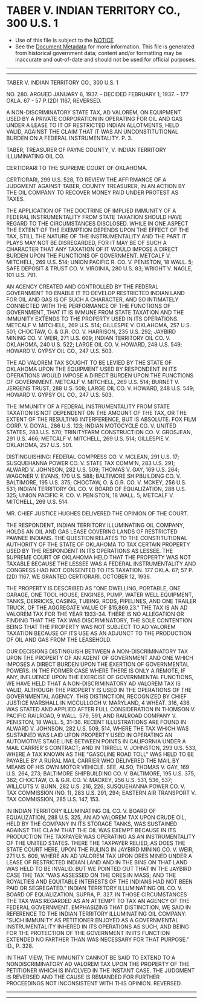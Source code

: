 ---
---

# TABER V. INDIAN TERRITORY CO., 300 U.S. 1

* Use of this file is subject to the [NOTICE](https://github.com/publicdocs/notice/blob/master/NOTICE)
* See the [Document Metadata](../../../) for more information.
  This file is generated from historical government data; content and/or formatting may be inaccurate and out-of-date and should not be used for official purposes.

----------
----------

TABER V. INDIAN TERRITORY CO., 300 U.S. 1

NO. 280.  ARGUED JANUARY 6, 1937.  - DECIDED FEBRUARY 1, 1937.  - 177 OKLA. 67 - 57 P.(2D) 1167, REVERSED.

A NON-DISCRIMINATORY STATE TAX, AD VALOREM, ON EQUIPMENT USED BY A PRIVATE CORPORATION IN OPERATING FOR OIL AND GAS UNDER A LEASE TO IT OF RESTRICTED INDIAN ALLOTMENTS, HELD VALID, AGAINST THE CLAIM THAT IT WAS AN UNCONSTITUTIONAL BURDEN ON A FEDERAL INSTRUMENTALITY.  P. 3.

TABER, TREASURER OF PAYNE COUNTY, V. INDIAN TERRITORY ILLUMINATING OIL CO.

CERTIORARI TO THE SUPREME COURT OF OKLAHOMA.

CERTIORARI, 299 U.S. 528, TO REVIEW THE AFFIRMANCE OF A JUDGMENT AGAINST TABER, COUNTY TREASURER, IN AN ACTION BY THE OIL COMPANY TO RECOVER MONEY PAID UNDER PROTEST AS TAXES.

THE APPLICATION OF THE DOCTRINE OF IMPLIED IMMUNITY OF A FEDERAL INSTRUMENTALITY FROM STATE TAXATION SHOULD HAVE REGARD TO THE CIRCUMSTANCES DISCLOSED.  WHILE IN ONE ASPECT THE EXTENT OF THE EXEMPTION DEPENDS UPON THE EFFECT OF THE TAX, STILL THE NATURE OF THE INSTRUMENTALITY AND THE PART IT PLAYS MAY NOT BE DISREGARDED, FOR IT MAY BE OF SUCH A CHARACTER THAT ANY TAXATION OF IT WOULD IMPOSE A DIRECT BURDEN UPON THE FUNCTIONS OF GOVERNMENT.  METCALF V. MITCHELL, 269 U.S. 514; UNION PACIFIC R. CO. V. PENISTON, 18 WALL.  5; SAFE DEPOSIT & TRUST CO. V. VIRGINIA, 280 U.S. 83; WRIGHT V. NAGLE, 101 U.S. 791.

AN AGENCY CREATED AND CONTROLLED BY THE FEDERAL GOVERNMENT TO ENABLE IT TO DEVELOP RESTRICTED INDIAN LAND FOR OIL AND GAS IS OF SUCH A CHARACTER, AND SO INTIMATELY CONNECTED WITH THE PERFORMANCE OF THE FUNCTIONS OF GOVERNMENT, THAT IT IS IMMUNE FROM STATE TAXATION AND THE IMMUNITY EXTENDS TO THE PROPERTY USED IN ITS OPERATIONS.  METCALF V. MITCHELL, 269 U.S. 514; GILLESPIE V. OKLAHOMA, 257 U.S. 501; CHOCTAW, O. & G.R. CO. V. HARRISON, 235 U.S. 292; JAYBIRD MINING CO. V. WEIR, 271 U.S. 609; INDIAN TERRITORY OIL CO. V. OKLAHOMA, 240 U.S. 522; LARGE OIL CO. V. HOWARD, 248 U.S. 549; HOWARD V. GYPSY OIL CO., 247 U.S. 503.

THE AD VALOREM TAX SOUGHT TO BE LEVIED BY THE STATE OF OKLAHOMA UPON THE EQUIPMENT USED BY RESPONDENT IN ITS OPERATIONS WOULD IMPOSE A DIRECT BURDEN UPON THE FUNCTIONS OF GOVERNMENT.  METCALF V. MITCHELL, 269 U.S. 514; BURNET V. JERGENS TRUST, 288 U.S. 508; LARGE OIL CO. V. HOWARD, 248 U.S. 549; HOWARD V. GYPSY OIL CO., 247 U.S. 503.

THE IMMUNITY OF A FEDERAL INSTRUMENTALITY FROM STATE TAXATION IS NOT DEPENDENT ON THE AMOUNT OF THE TAX, OR THE EXTENT OF THE RESULTING INTERFERENCE, BUT IS ABSOLUTE.  FOX FILM CORP. V. DOYAL, 286 U.S. 123; INDIAN MOTOCYCLE CO. V. UNITED STATES, 283 U.S. 570; TRINITYFARM CONSTRUCTION CO. V. GROSJEAN, 291 U.S. 466; METCALF V. MITCHELL, 269 U.S. 514; GILLESPIE V. OKLAHOMA, 257 U.S. 501.

DISTINGUISHING:  FEDERAL COMPRESS CO. V. MCLEAN, 291 U.S. 17; SUSQUEHANNA POWER CO. V. STATE TAX COMM'N, 283 U.S. 291; ALWARD V. JOHNSON, 282 U.S. 509; THOMAS V. GAY, 169 U.S. 264; WAGONER V. EVANS, 170 U.S. 588; BALTIMORE SHIPBUILDING CO. V. BALTIMORE, 195 U.S. 375; CHOCTAW, O. & G.R. CO. V. MCKEY, 256 U.S. 531; INDIAN TERRITORY OIL CO. V. BOARD OF EQUALIZATION, 288 U.S. 325; UNION PACIFIC R. CO. V. PENISTON, 18 WALL.  5; METCALF V. MITCHELL, 269 U.S. 514.

MR. CHIEF JUSTICE HUGHES DELIVERED THE OPINION OF THE COURT.

THE RESPONDENT, INDIAN TERRITORY ILLUMINATING OIL COMPANY, HOLDS AN OIL AND GAS LEASE COVERING LANDS OF RESTRICTED PAWNEE INDIANS.  THE QUESTION RELATES TO THE CONSTITUTIONAL AUTHORITY OF THE STATE OF OKLAHOMA TO TAX CERTAIN PROPERTY USED BY THE RESPONDENT IN ITS OPERATIONS AS LESSEE.  THE SUPREME COURT OF OKLAHOMA HELD THAT THE PROPERTY WAS NOT TAXABLE BECAUSE THE LESSEE WAS A FEDERAL INSTRUMENTALITY AND CONGRESS HAD NOT CONSENTED TO ITS TAXATION.  177 OKLA. 67; 57 P.(2D) 1167.  WE GRANTED CERTIORARI.  OCTOBER 12, 1936.

THE PROPERTY IS DESCRIBED AS "ONE DWELLING, PORTABLE, ONE GARAGE, ONE TOOL HOUSE, ENGINES, PUMP, WATER WELL EQUIPMENT, TANKS, DERRICKS, CASING, TUBING, RODS, PIPELINES, AND ONE TRAILER TRUCK, OF THE AGGREGATE VALUE OF $15,869.23."  THE TAX IS AN AD VALOREM TAX FOR THE YEAR 1933-34.  THERE IS NO ALLEGATION OR FINDING THAT THE TAX WAS DISCRIMINATORY, THE SOLE CONTENTION BEING THAT THE PROPERTY WAS NOT SUBJECT TO AD VALOREM TAXATION BECAUSE OF ITS USE AS AN ADJUNCT TO THE PRODUCTION OF OIL AND GAS FROM THE LEASEHOLD.

OUR DECISIONS DISTINGUISH BETWEEN A NON-DISCRIMINATORY TAX UPON THE PROPERTY OF AN AGENT OF GOVERNMENT AND ONE WHICH IMPOSES A DIRECT BURDEN UPON THE EXERTION OF GOVERNMENTAL POWERS.  IN THE FORMER CASE WHERE THERE IS ONLY A REMOTE, IF ANY, INFLUENCE UPON THE EXERCISE OF GOVERNMENTAL FUNCTIONS, WE HAVE HELD THAT A NON-DISCRIMINATORY AD VALOREM TAX IS VALID, ALTHOUGH THE PROPERTY IS USED IN THE OPERATIONS OF THE GOVERNMENTAL AGENCY.  THIS DISTINCTION, RECOGNIZED BY CHIEF JUSTICE MARSHALL IN MCCULLOCH V. MARYLAND, 4 WHEAT.  316, 436, WAS STATED AND APPLIED AFTER FULL CONSIDERATION IN THOMSON V. PACIFIC RAILROAD, 9 WALL.  579, 591, AND RAILROAD COMPANY V. PENISTON, 18 WALL.  5, 31-36.  RECENT ILLUSTRATIONS ARE FOUND IN ALWARD V. JOHNSON, 282 U.S. 509, 514, WHERE THE TAX WHICH WAS SUSTAINED WAS LAID UPON PROPERTY USED IN OPERATING AN AUTOMOTIVE STAGE LINE BETWEEN POINTS IN CALIFORNIA UNDER A MAIL CARRIER'S CONTRACT; AND IN TIRRELL V. JOHNSTON, 293 U.S. 533, WHERE A TAX KNOWN AS THE "GASOLINE ROAD TOLL" WAS HELD TO BE PAYABLE BY A RURAL MAIL CARRIER WHO DELIVERED THE MAIL BY MEANS OF HIS OWN MOTOR VEHICLE.  SEE, ALSO, THOMAS V. GAY, 169 U.S. 264, 273; BALTIMORE SHIPBUILDING CO. V. BALTIMORE, 195 U.S. 375, 382; CHOCTAW, O. & G.R. CO. V. MACKEY, 256 U.S. 531, 536, 537; WILLCUTS V. BUNN, 282 U.S. 216, 226; SUSQUEHANNA POWER CO. V. TAX COMMISSION (NO. 1), 283 U.S. 291, 294; EASTERN AIR TRANSPORT V. TAX COMMISSION, 285 U.S. 147, 153.

IN INDIAN TERRITORY ILLUMINATING OIL CO. V. BOARD OF EQUALIZATION, 288 U.S. 325, AN AD VALOREM TAX UPON CRUDE OIL, HELD BY THE COMPANY IN ITS STORAGE TANKS, WAS SUSTAINED AGAINST THE CLAIM THAT THE OIL WAS EXEMPT BECAUSE IN ITS PRODUCTION THE TAXPAYER WAS OPERATING AS AN INSTRUMENTALITY OF THE UNITED STATES.  THERE THE TAXPAYER RELIED, AS DOES THE STATE COURT HERE, UPON THE RULING IN JAYBIRD MINING CO. V. WEIR, 271 U.S. 609, WHERE AN AD VALOREM TAX UPON ORES MINED UNDER A LEASE OF RESTRICTED INDIAN LAND AND IN THE BINS ON THAT LAND WAS HELD TO BE INVALID.  BUT WE POINTED OUT THAT IN THE JAYBIRD CASE THE TAX "WAS ASSESSED ON THE ORES IN MASS; AND THE ROYALTIES AND EQUITABLE INTERESTS OF THE INDIANS HAD NOT BEEN PAID OR SEGREGATED."  INDIAN TERRITORY ILLUMINATING OIL CO. V. BOARD OF EQUALIZATION, SUPRA, P. 327.  IN THOSE CIRCUMSTANCES THE TAX WAS REGARDED AS AN ATTEMPT TO TAX AN AGENCY OF THE FEDERAL GOVERNMENT.  EMPHASIZING THAT DISTINCTION, WE SAID IN REFERENCE TO THE INDIAN TERRITORY ILLUMINATING OIL COMPANY: "SUCH IMMUNITY AS PETITIONER ENJOYED AS A GOVERNMENTAL INSTRUMENTALITY INHERED IN ITS OPERATIONS AS SUCH, AND BEING FOR THE PROTECTION OF THE GOVERNMENT IN ITS FUNCTION EXTENDED NO FARTHER THAN WAS NECESSARY FOR THAT PURPOSE."  ID., P. 328.

IN THAT VIEW, THE IMMUNITY CANNOT BE SAID TO EXTEND TO A NONDISCRIMINATORY AD VALOREM TAX UPON THE PROPERTY OF THE PETITIONER WHICH IS INVOLVED IN THE INSTANT CASE.  THE JUDGMENT IS REVERSED AND THE CAUSE IS REMANDED FOR FURTHER PROCEEDINGS NOT INCONSISTENT WITH THIS OPINION.  REVERSED.


----------
----------

